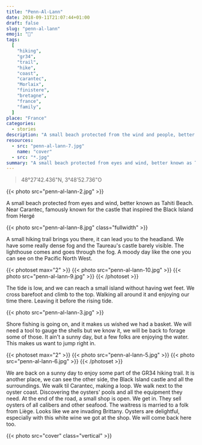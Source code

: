 ```yaml
---
title: "Penn-Al-Lann"
date: 2018-09-11T21:07:44+01:00
draft: false
slug: "penn-al-lann"
emoji: "🌊"
tags:
  [
    "hiking",
    "gr34",
    "trail",
    "hike",
    "coast",
    "carantec",
    "Morlaix",
    "finistere",
    "bretagne",
    "france",
    "family",
  ]
place: "France"
categories:
  - stories
description: "A small beach protected from the wind and people, better known as Tahiti beach."
resources:
  - src: "penn-al-lann-7.jpg"
    name: "cover"
  - src: "*.jpg"
summary: "A small beach protected from eyes and wind, better known as Tahiti Beach. Near Carantec, famously known for the castle that inspired the Black Island from Hergé"
---
```


> 48°27’42.436"N, 3°48’52.736"O

{{< photo src="penn-al-lann-2.jpg" >}}

A small beach protected from eyes and wind, better known as Tahiti Beach. Near Carantec, famously known for the castle that inspired the Black Island from Hergé

{{< photo src="penn-al-lann-8.jpg" class="fullwidth" >}}

A small hiking trail brings you there, it can lead you to the headland. We have some really dense fog and the Taureau's castle barely visible. The lighthouse comes and goes through the fog. A moody day like the one you can see on the Pacific North West.

{{< photoset max="2" >}}
{{< photo src="penn-al-lann-10.jpg" >}}
{{< photo src="penn-al-lann-9.jpg" >}}
{{< /photoset >}}

The tide is low, and we can reach a small island without having wet feet. We cross barefoot and climb to the top. Walking all around it and enjoying our time there. Leaving it before the rising tide.

{{< photo src="penn-al-lann-3.jpg" >}}

Shore fishing is going on, and it makes us wished we had a basket. We will need a tool to gauge the shells but we know it, we will be back to forage some of those. It ain't a sunny day, but a few folks are enjoying the water. This makes us want to jump right in.

{{< photoset max="2" >}}
{{< photo src="penn-al-lann-5.jpg" >}}
{{< photo src="penn-al-lann-6.jpg" >}}
{{< /photoset >}}

We are back on a sunny day to enjoy some part of the GR34 hiking trail. It is another place, we can see the other side, the Black Island castle and all the surroundings.
We walk til Carantec, making a loop. We walk next to the oyster coast. Discovering the oysters' pools and all the equipment they need. At the end of the road, a small shop is open. We get in. They sell oysters of all calibers and other seafood. The waitress is married to a folk from Liège. Looks like we are invading Brittany. Oysters are delightful, especially with this white wine we got at the shop. We will come back here too.

{{< photo src="cover" class="vertical" >}}

